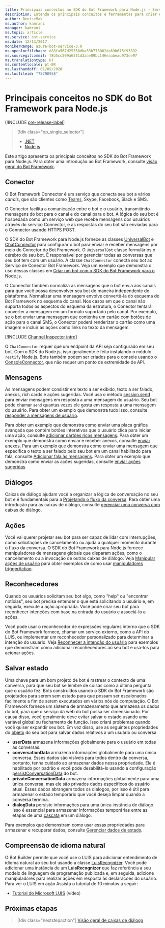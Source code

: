 ```yaml
---
title: Principais conceitos no SDK do Bot Framework para Node.js – Serviço de Bot
description: Entenda os principais conceitos e ferramentas para criar e implementar bots de conversação disponíveis no SDK do Bot Framework para Node.js.
author: DeniseMak
ms.author: kamrani
manager: kamrani
ms.topic: article
ms.service: bot-service
ms.date: 12/13/2017
monikerRange: azure-bot-service-3.0
ms.openlocfilehash: d88fa567d25358dba33b776082da69b675f93892
ms.sourcegitcommit: f8b5cc509a6351d3aae89bc146eaabead973de97
ms.translationtype: HT
ms.contentlocale: pt-BR
ms.lasthandoff: 01/09/2020
ms.locfileid: "75790958"
---
```

# <a name="key-concepts-in-the-bot-framework-sdk-for-nodejs"></a>Principais conceitos no SDK do Bot Framework para Node.js

[!INCLUDE [pre-release-label](../includes/pre-release-label-v3.md)]

> [!div class="op_single_selector"]
> - [.NET](../dotnet/bot-builder-dotnet-concepts.md)
> - [Node.js](../nodejs/bot-builder-nodejs-concepts.md)

Este artigo apresenta os principais conceitos no SDK do Bot Framework para Node.js. Para obter uma introdução ao Bot Framework, consulte [visão geral do Bot Framework](../overview-introduction-bot-framework.md).

## <a name="connector"></a>Conector
O Bot Framework Connector é um serviço que conecta seu bot a vários *canais*, que são clientes como [Teams](https://docs.microsoft.com/microsoftteams/platform/concepts/bots/bots-create), Skype, Facebook, Slack e SMS. 

O Conector facilita a comunicação entre o bot e o usuário, transmitindo mensagens do bot para o canal e do canal para o bot. A lógica do seu bot é hospedada como um serviço web que recebe mensagens dos usuários através do serviço Connector, e as respostas do seu bot são enviadas para o Connector usando HTTPS POST. 

O SDK do Bot Framework para Node.js fornece as classes [UniversalBot][UniversalBot] e [ChatConnector][ChatConnector] para configurar o bot para enviar e receber mensagens por meio do Conector do Bot Framework. O `UniversalBot` classe formulários o cérebro do seu bot. É responsável por gerenciar todas as conversas que seu bot tem com um usuário. A classe `ChatConnector` conecta seu bot ao Serviço de Conector Bot Framework.
Veja um exemplo que demonstra o uso dessas classes em [Criar um bot com o SDK do Bot Framework para o Node.js](bot-builder-nodejs-quickstart.md).

O Connector também normaliza as mensagens que o bot envia aos canais para que você possa desenvolver seu bot de maneira independente de plataforma. Normalizar uma mensagem envolve convertê-la do esquema do Bot Framework no esquema do canal. Nos casos em que o canal não suporta todos os aspectos do esquema da estrutura, o Conector tentará converter a mensagem em um formato suportado pelo canal. Por exemplo, se o bot enviar uma mensagem que contenha um cartão com botões de ação para o canal SMS, o Conector poderá renderizar o cartão como uma imagem e incluir as ações como links no texto da mensagem. 

[!INCLUDE [Channel Inspector intro](~/includes/snippet-channel-inspector.md)]

O `ChatConnector` requer que um endpoint da API seja configurado em seu bot. Com o SDK do Node.js, isso geralmente é feito instalando o módulo `restify` Node.js. Bots também podem ser criados para o console usando o [ConsoleConnector][ConsoleConnector], que não requer um ponto de extremidade de API.

## <a name="messages"></a>Mensagens

As mensagens podem consistir em texto a ser exibido, texto a ser falado, anexos, rich cards e ações sugeridas. Você usa o método [session.send][SessionSend] para enviar mensagens em resposta a uma mensagem do usuário. Seu bot pode chamar `send` quantas vezes ele gosta em resposta a uma mensagem do usuário. Para obter um exemplo que demonstra tudo isso, consulte [responder a mensagens de usuário][RespondMessages].

Para obter um exemplo que demonstra como enviar uma placa gráfica avançada que contém botões interativos que o usuário clica para iniciar uma ação, consulte [adicionar cartões ricos mensagens](bot-builder-nodejs-send-rich-cards.md). Para obter um exemplo que demonstra como enviar e receber anexos, consulte [enviar anexos](bot-builder-nodejs-send-receive-attachments.md). Para um exemplo que demonstra como enviar uma mensagem que especifica o texto a ser falado pelo seu bot em um canal habilitado para fala, consulte [Adicionar fala às mensagens](bot-builder-nodejs-text-to-speech.md). Para obter um exemplo que demonstra como enviar as ações sugeridas, consulte [enviar ações sugeridas](bot-builder-nodejs-send-suggested-actions.md).

## <a name="dialogs"></a>Diálogos
Caixas de diálogo ajudam você a organizar a lógica de conversação no seu bot e é fundamentais para a [Projetando o fluxo da conversa](../bot-service-design-conversation-flow.md). Para obter uma introdução para as caixas de diálogo, consulte [gerenciar uma conversa com caixas de diálogo](bot-builder-nodejs-dialog-manage-conversation.md).

## <a name="actions"></a>Ações
Você vai querer projetar seu bot para ser capaz de lidar com interrupções, como solicitações de cancelamento ou ajuda a qualquer momento durante o fluxo da conversa. O SDK do Bot Framework para Node.js fornece manipuladores de mensagens globais que disparam ações, como o cancelamento ou a invocação de outras caixas de diálogo. Veja [Manipular ações de usuário](bot-builder-nodejs-dialog-actions.md) para obter exemplos de como usar [manipuladores triggerAction][triggerAction].
<!--[Handling cancel](bot-builder-nodejs-manage-conversation-flow.md#handling-cancel), [Confirming interruptions](bot-builder-nodejs-manage-conversation-flow.md#confirming-interruptions) and-->


## <a name="recognizers"></a>Reconhecedores
Quando os usuários solicitam seu bot algo, como "help" ou "encontrar notícias", seu bot precisa entender o que está solicitando o usuário e, em seguida, execute a ação apropriada. Você pode criar seu bot para reconhecer intenções com base na entrada do usuário e associá-lo a ações. 

Você pode usar o reconhecedor de expressões regulares interno que o SDK do Bot Framework fornece, chamar um serviço externo, como a API do LUIS, ou implementar um reconhecedor personalizado para determinar a intenção do usuário. Veja [Reconhecer a intenção do usuário](bot-builder-nodejs-recognize-intent-messages.md) para exemplos que demonstram como adicionar reconhecedores ao seu bot e usá-los para acionar ações.


## <a name="saving-state"></a>Salvar estado

Uma chave para um bom projeto de bot é rastrear o contexto de uma conversa, para que seu bot se lembre de coisas como a última pergunta que o usuário fez. Bots construídos usando o SDK do Bot Framework são projetados para serem sem estado para que possam ser escalonados facilmente a fim de serem executados em vários nós de computação. O Bot Framework fornece um sistema de armazenamento que armazena os dados do bot, para que o serviço da web do bot possa ser dimensionado. Por causa disso, você geralmente deve evitar salvar o estado usando uma variável global ou fechamento de função. Isso criará problemas quando você quiser expandir seu bot. Em vez disso, use as seguintes propriedades do [objeto][Session] do seu bot para salvar dados relativos a um usuário ou conversa:

* **userData** armazena informações globalmente para o usuário em todas as conversas.
* **conversationData** armazena informações globalmente para uma única conversa. Esses dados são visíveis para todos dentro da conversa, portanto, tenha cuidado ao armazenar dados nessa propriedade. Ele é habilitado por padrão e você pode desabilitá-lo usando a configuração [persistConversationData][PersistConversationData] do bot.
* **privateConversationData** armazena informações globalmente para uma única conversa, mas ele são privados dados específicos do usuário atual. Esses dados abrangem todos os diálogos, por isso é útil para armazenar o estado temporário que você deseja limpar quando a conversa termina.
* **dialogData** persiste informações para uma única instância de diálogo. Isso é essencial para armazenar informações temporárias entre as etapas de uma [cascata](bot-builder-nodejs-dialog-waterfall.md) em um diálogo.

Para exemplos que demonstram como usar essas propriedades para armazenar e recuperar dados, consulte [Gerenciar dados de estado](bot-builder-nodejs-state.md).

## <a name="natural-language-understanding"></a>Compreensão de idioma natural

O Bot Builder permite que você use o LUIS para adicionar entendimento de idioma natural ao seu bot usando a classe [LuisRecognizer][LuisRecognizer]. Você pode adicionar uma instância de um **LuisRecognizer** que faz referência a seu modelo de linguagem de programação publicada e, em seguida, adicione manipuladores para realizar ações em resposta às declarações do usuário. Para ver o LUIS em ação Assista o tutorial de 10 minutos a seguir:

* [Tutorial do Microsoft LUIS][LUISVideo] (vídeo)

## <a name="next-steps"></a>Próximas etapas
> [!div class="nextstepaction"]
> [Visão geral de caixas de diálogo](bot-builder-nodejs-dialog-overview.md)



[PersistConversationData]: https://docs.botframework.com/node/builder/chat-reference/interfaces/_botbuilder_d_.iuniversalbotsettings.html#persistconversationdata
[UniversalBot]: https://docs.botframework.com/node/builder/chat-reference/classes/_botbuilder_d_.universalbot.html
[ChatConnector]: https://docs.botframework.com/node/builder/chat-reference/classes/_botbuilder_d_.chatconnector.html
[ConsoleConnector]: https://docs.botframework.com/node/builder/chat-reference/classes/_botbuilder_d_.consoleconnector.html

[ChannelInspector]: ../bot-service-channels-reference.md

[Session]: https://docs.botframework.com/node/builder/chat-reference/classes/_botbuilder_d_.session.html
[SessionSend]: https://docs.botframework.com/node/builder/chat-reference/classes/_botbuilder_d_.session#send

[triggerAction]: https://docs.botframework.com/node/builder/chat-reference/classes/_botbuilder_d_.dialog.html#triggeraction
[waterfall]: bot-builder-nodejs-prompts.md

[RespondMessages]:bot-builder-nodejs-use-default-message-handler.md

[LUISRecognizer]: https://docs.botframework.com/node/builder/chat-reference/classes/_botbuilder_d_.luisrecognizer
[LUISVideo]: https://vimeo.com/145499419